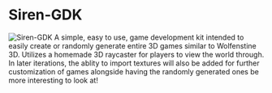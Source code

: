 # Siren-GDK
![Siren-GDK](https://imgur.com/4mOVKEE)
A simple, easy to use, game development kit intended to easily create or randomly generate entire 3D games similar to Wolfenstine 3D. Utilizes a homemade 3D raycaster for players to view the world through. In later iterations, the ablity to import textures will also be added for further customization of games alongside having the randomly generated ones be more interesting to look at!
